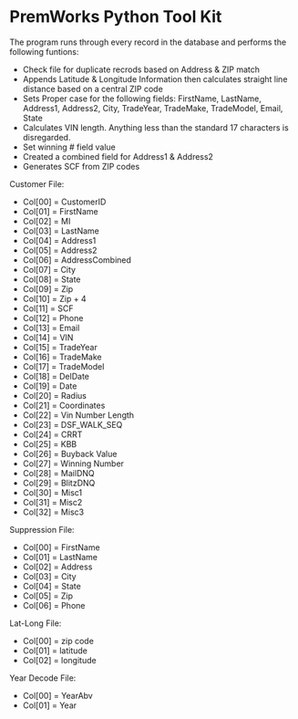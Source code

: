 # PremWorks Python Tool Kit
The program runs through every record in the database and performs the following funtions:
* Check file for duplicate recrods based on Address & ZIP match
* Appends Latitude & Longitude Information then calculates straight line distance based on a central ZIP code
* Sets Proper case for the following fields: FirstName, LastName, Address1, Address2, City, TradeYear, TradeMake, TradeModel, Email, State
* Calculates VIN length. Anything less than the standard 17 characters is disregarded.
* Set winning # field value
* Created a combined field for Address1 & Address2
* Generates SCF from ZIP codes

Customer File:
* Col[00] = CustomerID
* Col[01] = FirstName
* Col[02] = MI
* Col[03] = LastName
* Col[04] = Address1
* Col[05] = Address2
* Col[06] = AddressCombined
* Col[07] = City
* Col[08] = State
* Col[09] = Zip
* Col[10] = Zip + 4
* Col[11] = SCF
* Col[12] = Phone
* Col[13] = Email
* Col[14] = VIN
* Col[15] = TradeYear
* Col[16] = TradeMake
* Col[17] = TradeModel
* Col[18] = DelDate
* Col[19] = Date
* Col[20] = Radius
* Col[21] = Coordinates
* Col[22] = Vin Number Length
* Col[23] = DSF_WALK_SEQ
* Col[24] = CRRT
* Col[25] = KBB
* Col[26] = Buyback Value
* Col[27] = Winning Number
* Col[28] = MailDNQ
* Col[29] = BlitzDNQ
* Col[30] = Misc1
* Col[31] = Misc2
* Col[32] = Misc3

Suppression File:
* Col[00] = FirstName
* Col[01] = LastName
* Col[02] = Address
* Col[03] = City
* Col[04] = State
* Col[05] = Zip
* Col[06] = Phone

Lat-Long File:
* Col[00] = zip code
* Col[01] = latitude
* Col[02] = longitude

Year Decode File:
* Col[00] = YearAbv
* Col[01] = Year

